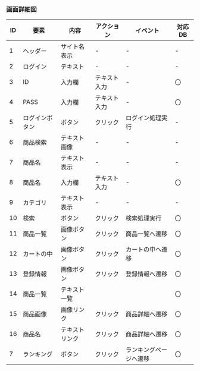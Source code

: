 ### 画面詳細図
| ID | 要素 | 内容 | アクション | イベント |対応DB |
|----|------|------|----------|----------|-------|
|1   |ヘッダー|サイト名表示|-|-|-|
|2   |ログイン|テキスト|-|-|-|
|3   |ID|入力欄|テキスト入力|-|〇|
|4   |PASS|入力欄|テキスト入力|-|〇|
|5   |ログインボタン|ボタン|クリック|ログイン処理実行|-|
|6   |商品検索|テキスト画像|-|-|-|
|7   |商品名|テキスト表示|-|-|-|
|8   |商品名|入力欄|テキスト入力|-|〇|
|9   |カテゴリ|テキスト表示|-|-|-|
|10  |検索|ボタン|クリック|検索処理実行|〇|
|11  |商品一覧|画像ボタン|クリック|商品一覧へ遷移|〇|
|12  |カートの中|画像ボタン|クリック|カートの中へ遷移|〇|
|13  |登録情報|画像ボタン|クリック|登録情報へ遷移|〇|
|14  |商品一覧|テキスト一覧|||〇|
|15  |商品画像|画像リンク|クリック|商品詳細へ遷移|〇|
|16   |商品名|テキストリンク|クリック|商品詳細へ遷移|〇|
|7   |ランキング|ボタン|クリック|ランキングページへ遷移|〇|
